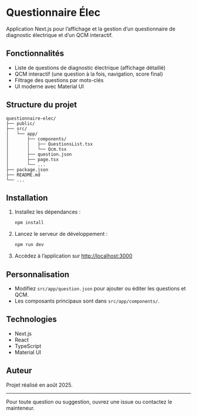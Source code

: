 # Questionnaire Élec

Application Next.js pour l’affichage et la gestion d’un questionnaire de diagnostic électrique et d’un QCM interactif.

## Fonctionnalités

- Liste de questions de diagnostic électrique (affichage détaillé)
- QCM interactif (une question à la fois, navigation, score final)
- Filtrage des questions par mots-clés
- UI moderne avec Material UI

## Structure du projet

```
questionnaire-elec/
├── public/
├── src/
│   └── app/
│       ├── components/
│       │   ├── QuestionsList.tsx
│       │   └── Qcm.tsx
│       ├── question.json
│       ├── page.tsx
│       └── ...
├── package.json
├── README.md
└── ...
```

## Installation

1. Installez les dépendances :
   ```bash
   npm install
   ```
2. Lancez le serveur de développement :
   ```bash
   npm run dev
   ```
3. Accédez à l’application sur [http://localhost:3000](http://localhost:3000)

## Personnalisation

- Modifiez `src/app/question.json` pour ajouter ou éditer les questions et QCM.
- Les composants principaux sont dans `src/app/components/`.

## Technologies

- Next.js
- React
- TypeScript
- Material UI

## Auteur

Projet réalisé en août 2025.

---

Pour toute question ou suggestion, ouvrez une issue ou contactez le mainteneur.
